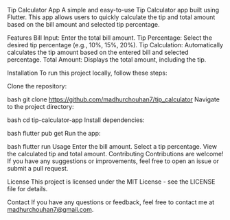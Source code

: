 Tip Calculator App
A simple and easy-to-use Tip Calculator app built using Flutter. This app allows users to quickly calculate the tip and total amount based on the bill amount and selected tip percentage.

Features
Bill Input: Enter the total bill amount.
Tip Percentage: Select the desired tip percentage (e.g., 10%, 15%, 20%).
Tip Calculation: Automatically calculates the tip amount based on the entered bill and selected percentage.
Total Amount: Displays the total amount, including the tip.

Installation
To run this project locally, follow these steps:

Clone the repository:

bash
git clone https://github.com/madhurchouhan7/tip_calculator
Navigate to the project directory:

bash
cd tip-calculator-app
Install dependencies:

bash
flutter pub get
Run the app:

bash
flutter run
Usage
Enter the bill amount.
Select a tip percentage.
View the calculated tip and total amount.
Contributing
Contributions are welcome! If you have any suggestions or improvements, feel free to open an issue or submit a pull request.

License
This project is licensed under the MIT License - see the LICENSE file for details.

Contact
If you have any questions or feedback, feel free to contact me at madhurchouhan7@gmail.com.